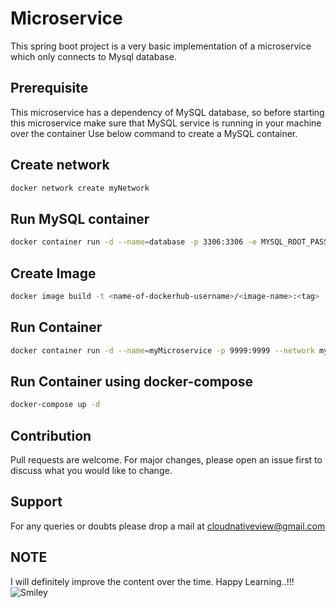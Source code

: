 # Microservice

This spring boot project is a very basic implementation of a microservice which only connects to Mysql database.


## Prerequisite

This microservice has a dependency of MySQL database, so before starting this microservice make sure that 
MySQL service is running in your machine over the container Use below command to create a MySQL container.


## Create network 

```bash
docker network create myNetwork
```

## Run MySQL container

```bash
docker container run -d --name=database -p 3306:3306 -e MYSQL_ROOT_PASSWORD=abc123 --network myNetwork mysql:5.7
```

## Create Image

```bash
docker image build -t <name-of-dockerhub-username>/<image-name>:<tag> .
```

## Run Container

```bash
docker container run -d --name=myMicroservice -p 9999:9999 --network myNetwork <name-of-dockerhub-username>/<image-name>:<tag>
```

## Run Container using docker-compose

```bash
docker-compose up -d
```

## Contribution

Pull requests are welcome. For major changes, please open an issue first to discuss what you would like to change.

## Support

For any queries or doubts please drop a mail at [cloudnativeview@gmail.com](https://www.gmail.com)

## NOTE

I will definitely improve the content over the time. Happy Learning..!!!  ![Smiley](https://www.stickpng.com/assets/images/580b57fcd9996e24bc43c4c4.png)